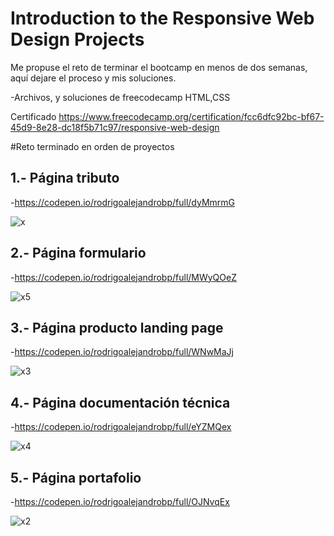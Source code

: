 # Introduction to the Responsive Web Design Projects

Me propuse el reto de terminar el bootcamp en menos de dos semanas, aquí dejare el proceso y mis soluciones.

-Archivos, y soluciones de freecodecamp HTML,CSS

Certificado
https://www.freecodecamp.org/certification/fcc6dfc92bc-bf67-45d9-8e28-dc18f5b71c97/responsive-web-design


#Reto terminado en orden de proyectos 

## 1.- Página tributo 

-https://codepen.io/rodrigoalejandrobp/full/dyMmrmG

![x](https://user-images.githubusercontent.com/33798058/92996509-9c486d80-f4e2-11ea-9397-80cd55984022.PNG)


## 2.- Página formulario

-https://codepen.io/rodrigoalejandrobp/full/MWyQOeZ

![x5](https://user-images.githubusercontent.com/33798058/92996526-b41ff180-f4e2-11ea-9505-cebe69451756.PNG)


## 3.- Página producto landing page

-https://codepen.io/rodrigoalejandrobp/full/WNwMaJj

![x3](https://user-images.githubusercontent.com/33798058/92996520-af5b3d80-f4e2-11ea-988a-dee1721cc0d4.PNG)


## 4.- Página documentación técnica

-https://codepen.io/rodrigoalejandrobp/full/eYZMQex

![x4](https://user-images.githubusercontent.com/33798058/92996522-b2562e00-f4e2-11ea-9732-580cdb744f37.PNG)


## 5.- Página portafolio

-https://codepen.io/rodrigoalejandrobp/full/OJNvqEx


![x2](https://user-images.githubusercontent.com/33798058/92996513-a79b9900-f4e2-11ea-8c95-cf6e9a9cf1d5.PNG)


